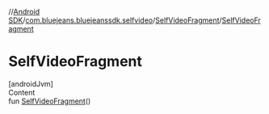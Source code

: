 //[Android SDK](../../../index.md)/[com.bluejeans.bluejeanssdk.selfvideo](../index.md)/[SelfVideoFragment](index.md)/[SelfVideoFragment](-self-video-fragment.md)



# SelfVideoFragment  
[androidJvm]  
Content  
fun [SelfVideoFragment](-self-video-fragment.md)()  



